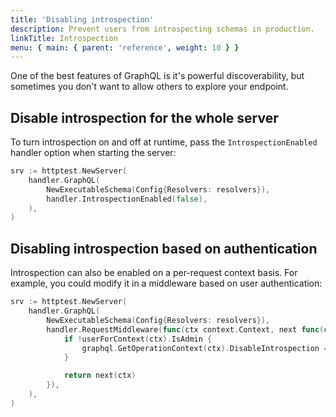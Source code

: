 ```yaml
---
title: 'Disabling introspection'
description: Prevent users from introspecting schemas in production.
linkTitle: Introspection
menu: { main: { parent: 'reference', weight: 10 } }
---
```


One of the best features of GraphQL is it's powerful discoverability, but sometimes you don't want to allow others to explore your endpoint.

## Disable introspection for the whole server

To turn introspection on and off at runtime, pass the `IntrospectionEnabled` handler option when starting the server:

```go
srv := httptest.NewServer(
	handler.GraphQL(
		NewExecutableSchema(Config{Resolvers: resolvers}),
		handler.IntrospectionEnabled(false),
	),
)
```

## Disabling introspection based on authentication

Introspection can also be enabled on a per-request context basis.  For example, you could modify it in a middleware based on user authentication:

```go
srv := httptest.NewServer(
	handler.GraphQL(
		NewExecutableSchema(Config{Resolvers: resolvers}),
		handler.RequestMiddleware(func(ctx context.Context, next func(ctx context.Context) []byte) []byte {
			if !userForContext(ctx).IsAdmin {
				graphql.GetOperationContext(ctx).DisableIntrospection = true
			}

			return next(ctx)
		}),
	),
)
```
